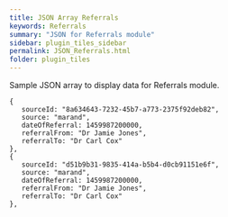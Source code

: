 ```yaml
---
title: JSON Array Referrals
keywords: Referrals
summary: "JSON for Referrals module"
sidebar: plugin_tiles_sidebar
permalink: JSON_Referrals.html
folder: plugin_tiles
---
```

Sample JSON array to display data for Referrals module.  

```
{
   sourceId: "8a634643-7232-45b7-a773-2375f92deb82",
   source: "marand",
   dateOfReferral: 1459987200000,
   referralFrom: "Dr Jamie Jones",
   referralTo: "Dr Carl Cox"
},
{
   sourceId: "d51b9b31-9835-414a-b5b4-d0cb91151e6f",
   source: "marand",
   dateOfReferral: 1459987200000,
   referralFrom: "Dr Jamie Jones",
   referralTo: "Dr Carl Cox"
},
```
